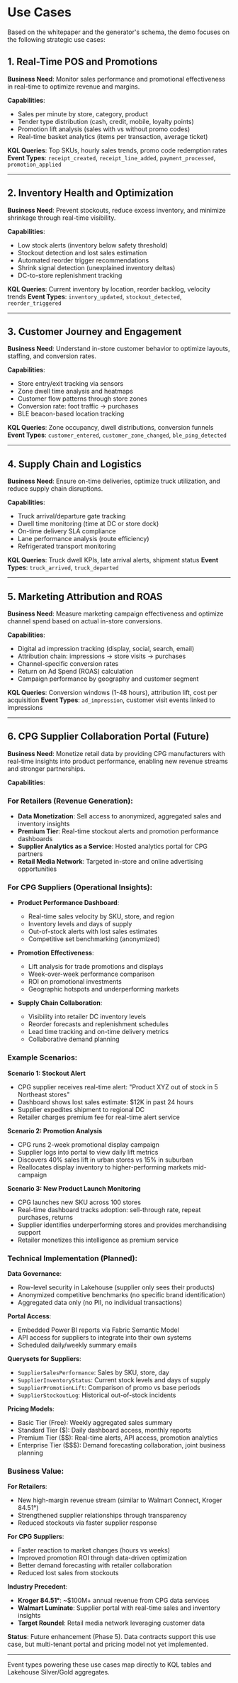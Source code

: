 # Use Cases

Based on the whitepaper and the generator's schema, the demo focuses on the following strategic use cases:

## 1. Real-Time POS and Promotions

**Business Need**: Monitor sales performance and promotional effectiveness in real-time to optimize revenue and margins.

**Capabilities**:
- Sales per minute by store, category, product
- Tender type distribution (cash, credit, mobile, loyalty points)
- Promotion lift analysis (sales with vs without promo codes)
- Real-time basket analytics (items per transaction, average ticket)

**KQL Queries**: Top SKUs, hourly sales trends, promo code redemption rates
**Event Types**: `receipt_created`, `receipt_line_added`, `payment_processed`, `promotion_applied`

---

## 2. Inventory Health and Optimization

**Business Need**: Prevent stockouts, reduce excess inventory, and minimize shrinkage through real-time visibility.

**Capabilities**:
- Low stock alerts (inventory below safety threshold)
- Stockout detection and lost sales estimation
- Automated reorder trigger recommendations
- Shrink signal detection (unexplained inventory deltas)
- DC-to-store replenishment tracking

**KQL Queries**: Current inventory by location, reorder backlog, velocity trends
**Event Types**: `inventory_updated`, `stockout_detected`, `reorder_triggered`

---

## 3. Customer Journey and Engagement

**Business Need**: Understand in-store customer behavior to optimize layouts, staffing, and conversion rates.

**Capabilities**:
- Store entry/exit tracking via sensors
- Zone dwell time analysis and heatmaps
- Customer flow patterns through store zones
- Conversion rate: foot traffic → purchases
- BLE beacon-based location tracking

**KQL Queries**: Zone occupancy, dwell distributions, conversion funnels
**Event Types**: `customer_entered`, `customer_zone_changed`, `ble_ping_detected`

---

## 4. Supply Chain and Logistics

**Business Need**: Ensure on-time deliveries, optimize truck utilization, and reduce supply chain disruptions.

**Capabilities**:
- Truck arrival/departure gate tracking
- Dwell time monitoring (time at DC or store dock)
- On-time delivery SLA compliance
- Lane performance analysis (route efficiency)
- Refrigerated transport monitoring

**KQL Queries**: Truck dwell KPIs, late arrival alerts, shipment status
**Event Types**: `truck_arrived`, `truck_departed`

---

## 5. Marketing Attribution and ROAS

**Business Need**: Measure marketing campaign effectiveness and optimize channel spend based on actual in-store conversions.

**Capabilities**:
- Digital ad impression tracking (display, social, search, email)
- Attribution chain: impressions → store visits → purchases
- Channel-specific conversion rates
- Return on Ad Spend (ROAS) calculation
- Campaign performance by geography and customer segment

**KQL Queries**: Conversion windows (1-48 hours), attribution lift, cost per acquisition
**Event Types**: `ad_impression`, customer visit events linked to impressions

---

## 6. CPG Supplier Collaboration Portal (Future)

**Business Need**: Monetize retail data by providing CPG manufacturers with real-time insights into product performance, enabling new revenue streams and stronger partnerships.

**Capabilities**:

### For Retailers (Revenue Generation):
- **Data Monetization**: Sell access to anonymized, aggregated sales and inventory insights
- **Premium Tier**: Real-time stockout alerts and promotion performance dashboards
- **Supplier Analytics as a Service**: Hosted analytics portal for CPG partners
- **Retail Media Network**: Targeted in-store and online advertising opportunities

### For CPG Suppliers (Operational Insights):
- **Product Performance Dashboard**:
  - Real-time sales velocity by SKU, store, and region
  - Inventory levels and days of supply
  - Out-of-stock alerts with lost sales estimates
  - Competitive set benchmarking (anonymized)

- **Promotion Effectiveness**:
  - Lift analysis for trade promotions and displays
  - Week-over-week performance comparison
  - ROI on promotional investments
  - Geographic hotspots and underperforming markets

- **Supply Chain Collaboration**:
  - Visibility into retailer DC inventory levels
  - Reorder forecasts and replenishment schedules
  - Lead time tracking and on-time delivery metrics
  - Collaborative demand planning

### Example Scenarios:

**Scenario 1: Stockout Alert**
- CPG supplier receives real-time alert: "Product XYZ out of stock in 5 Northeast stores"
- Dashboard shows lost sales estimate: $12K in past 24 hours
- Supplier expedites shipment to regional DC
- Retailer charges premium fee for real-time alert service

**Scenario 2: Promotion Analysis**
- CPG runs 2-week promotional display campaign
- Supplier logs into portal to view daily lift metrics
- Discovers 40% sales lift in urban stores vs 15% in suburban
- Reallocates display inventory to higher-performing markets mid-campaign

**Scenario 3: New Product Launch Monitoring**
- CPG launches new SKU across 100 stores
- Real-time dashboard tracks adoption: sell-through rate, repeat purchases, returns
- Supplier identifies underperforming stores and provides merchandising support
- Retailer monetizes this intelligence as premium service

### Technical Implementation (Planned):

**Data Governance**:
- Row-level security in Lakehouse (supplier only sees their products)
- Anonymized competitive benchmarks (no specific brand identification)
- Aggregated data only (no PII, no individual transactions)

**Portal Access**:
- Embedded Power BI reports via Fabric Semantic Model
- API access for suppliers to integrate into their own systems
- Scheduled daily/weekly summary emails

**Querysets for Suppliers**:
- `SupplierSalesPerformance`: Sales by SKU, store, day
- `SupplierInventoryStatus`: Current stock levels and days of supply
- `SupplierPromotionLift`: Comparison of promo vs base periods
- `SupplierStockoutLog`: Historical out-of-stock incidents

**Pricing Models**:
- Basic Tier (Free): Weekly aggregated sales summary
- Standard Tier ($): Daily dashboard access, monthly reports
- Premium Tier ($$): Real-time alerts, API access, promotion analytics
- Enterprise Tier ($$$): Demand forecasting collaboration, joint business planning

### Business Value:

**For Retailers**:
- New high-margin revenue stream (similar to Walmart Connect, Kroger 84.51°)
- Strengthened supplier relationships through transparency
- Reduced stockouts via faster supplier response

**For CPG Suppliers**:
- Faster reaction to market changes (hours vs weeks)
- Improved promotion ROI through data-driven optimization
- Better demand forecasting with retailer collaboration
- Reduced lost sales from stockouts

**Industry Precedent**:
- **Kroger 84.51°**: ~$100M+ annual revenue from CPG data services
- **Walmart Luminate**: Supplier portal with real-time sales and inventory insights
- **Target Roundel**: Retail media network leveraging customer data

**Status**: Future enhancement (Phase 5). Data contracts support this use case, but multi-tenant portal and pricing model not yet implemented.

---

Event types powering these use cases map directly to KQL tables and Lakehouse Silver/Gold aggregates.

